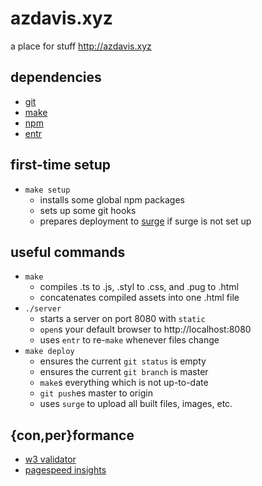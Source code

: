 # azdavis.xyz

a place for stuff http://azdavis.xyz

## dependencies

- [git][git]
- [make][mak]
- [npm][npm]
- [entr][ent]

## first-time setup

- `make setup`
    - installs some global npm packages
    - sets up some git hooks
    - prepares deployment to [surge][sur] if surge is not set up

## useful commands

- `make`
    - compiles .ts to .js, .styl to .css, and .pug to .html
    - concatenates compiled assets into one .html file
- `./server`
    - starts a server on port 8080 with `static`
    - `open`s your default browser to http://localhost:8080
    - uses `entr` to re-`make` whenever files change
- `make deploy`
    - ensures the current `git status` is empty
    - ensures the current `git branch` is master
    - `make`s everything which is not up-to-date
    - `git push`es master to origin
    - uses `surge` to upload all built files, images, etc.

## {con,per}formance

- [w3 validator][w3v]
- [pagespeed insights][pag]

[git]: https://git-scm.com
[mak]: https://www.gnu.org/software/make
[npm]: https://www.npmjs.com
[ent]: http://entrproject.org
[sur]: https://surge.sh
[w3v]: https://validator.w3.org/nu/?doc=http://azdavis.xyz
[pag]: https://developers.google.com/speed/pagespeed/insights/?url=http://azdavis.xyz
